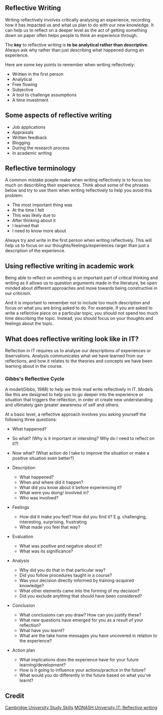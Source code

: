 ## Reflective Writing

Writing reflectively involves critically analysing an experience, recording how it has impacted us and what us plan to do with our new knowledge. It can help us to reflect on a deeper level as the act of getting something down on paper often helps people to think an experience through.

The **key** to reflective writing is **to be analytical rather than descriptive**. Always ask why rather than just describing what happened during an experience.

Here are some key points to remember when writing reflectively:
* Written in the first person
* Analytical
* Free flowing
* Subjective
* A tool to challenge assumptions
* A time investment

## Some aspects of reflective writing

* Job applications
* Appraisals
* Written feedback
* Blogging
* During the research process
* In academic writing

## Reflective terminology

A common mistake poeple make when writing reflectively is to focus too much on describling their experience. Think about some of the phrases below and try to use them when writing reflectively to help you avoid this problem:

* The most important thing was
* At the time I felt
* This was likely due to 
* After thinking about it
* I learned that
* I need to know more about

Always try and write in the first person when writing reflectively. This will help us to focus on our thoughts/feelings/experiences rarger than just a description of the experience.

## Using reflective writing in academic work

Being able to reflect on somthing is an important part of critical thinking and writing as it allows us to question arguments made in the literature, be open minded about different approaches and move towards being constructive in our criticism.

And it is important to remember not to include too much description and focus on what you are bring asked to do. For example, if you are asked to write a reflective piece on a particular topic, you should not spend too much time describing the topic. Instead, you should focus on your thoughts and feelings about the topic.

## What does reflective writing look like in IT?

Reflection in IT requires us to analyse our descriptions of experiences or ibservations. Analysis communicates what we have learned from our reflections, and how it relates to the theories and concepts we have been learning about in the course.

### Gibbs's Reflective Cycle

A model(Gibbs, 1988) to help we think mad write reflectively in IT. Models like this are designed to help you to go deeper into the experience or situation that triggers the reflection, in order ot create new understanding and ultimately gain greater awareness of self and others.

At a basic level, a reflective approach involves you asking yourself the following three questions:
* What happened?
* So what? (Why is it important or intersting? Why do I need to reflect on it?)
* Now what? (What action do I take to improve the situation or make a positive situation even better?)

* Description
    * What happened?
    * When and where did it happen?
    * What did you know about it before experiencing it?
    * What were you doing/ involved in?
    * Who was involved?
* Feelings
    * How did it make you feel? How did you find it? E.g. challenging, interesting, surprising, frustrating
    * What made you feel that way?
* Evaluation
    * What was positive and negative about it?
    * What was its significance?
* Analysis
    * Why did you do that in that particular way?
    * Did you follow procedures taught in a course?
    * Was your decision directly informed by training-acquired knowledge?
    * What other elements came into the forming of my decision?
    * Did you exclude anything that should have been considered?
* Conclusion
    * What conclusions can you draw? How can you justify these?
    * What new questions have emerged for you as a result of your reflection?
    * What have you learnt?
    * What are the take home messages you have uncovered in relation to the experience?
* Action plan
    * What implications does the experience have for your future learning/development?
    * How is it going to influence your actions/practice in the future?
    * What would you do differently in the future based on what you’ve learnt?

## Credit

[Cambridge University Study Skills](https://libguides.cam.ac.uk/reflectivepracticetoolkit/reflectivewriting#:~:text=What%20is%20reflective%20writing%3F,to%20think%20an%20experience%20through.)
[MONASH University IT: Reflective writing](https://www.monash.edu/student-academic-success/excel-at-writing/annotated-assessment-samples/information-technology/it-reflective-writing)